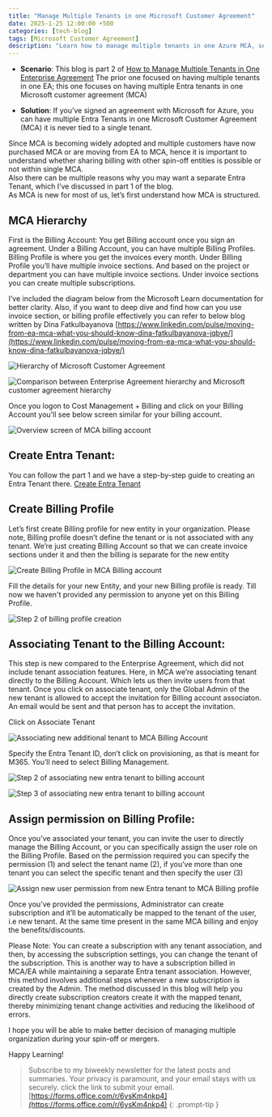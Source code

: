 ```yaml
---
title: "Manage Multiple Tenants in one Microsoft Customer Agreement"
date: 2025-1-25 12:00:00 +500
categories: [tech-blog]
tags: [Microsoft Customer Agreement]
description: "Learn how to manage multiple tenants in one Azure MCA, set billing profiles, and have multiple companies in single Microsoft customer agreement."
---
```


* **Scenario**: This blog is part 2 of [How to Manage Multiple Tenants in One Enterprise Agreement](https://www.azuredoctor.com/posts/multiple-tenants-one-enterprise-agreement/) The prior one focused on having multiple tenants in one EA; this one focuses on having multiple Entra tenants in one Microsoft customer agreement (MCA)

* **Solution**: If you’ve signed an agreement with Microsoft for Azure, you can have multiple Entra Tenants in one Microsoft Customer Agreement (MCA) it is never tied to a single tenant.

Since MCA is becoming widely adopted and multiple customers have now purchased MCA or are moving from EA to MCA, hence it is important to understand whether sharing billing with other spin-off entities is possible or not within single MCA.\
Also there can be multiple reasons why you may want a separate Entra Tenant, which I’ve discussed in part 1 of the blog.\
As MCA is new for most of us, let’s first understand how MCA is structured.

## MCA Hierarchy

First is the Billing Account: You get Billing account once you sign an agreement. Under a Billing Account, you can have multiple Billing Profiles. Billing Profile is where you get the invoices every month. Under Billing Profile you’ll have multiple invoice sections.
And based on the project or department you can have multiple invoice sections. Under invoice sections you can create multiple subscriptions.

I’ve included the diagram below from the Microsoft Learn documentation for better clarity.
Also, if you want to deep dive and find how can you use invoice section, or billing profile effectively you can refer to below blog written by Dina Fatkulbayanova
[https://www.linkedin.com/pulse/moving-from-ea-mca-what-you-should-know-dina-fatkulbayanova-jqbye/](https://www.linkedin.com/pulse/moving-from-ea-mca-what-you-should-know-dina-fatkulbayanova-jqbye/)

![Hierarchy of Microsoft Customer Agreement](https://raw.githubusercontent.com/qureshiaquib/qureshiaquib.github.io/main/assets/25012025/mca-hierarchy.jpg)

![Comparison between Enterprise Agreement hierarchy and Microsoft customer agreement hierarchy](https://raw.githubusercontent.com/qureshiaquib/qureshiaquib.github.io/main/assets/25012025/mca-hierarchy-comparison-to-ea.jpg)


Once you logon to Cost Management + Billing and click on your Billing Account you'll see below screen similar for your billing account.

![Overview screen of MCA billing account](https://raw.githubusercontent.com/qureshiaquib/qureshiaquib.github.io/main/assets/25012025/billing-account-info.jpg)


## Create Entra Tenant:
You can follow the part 1 and we have a step-by-step guide to creating an Entra Tenant there.
[Create Entra Tenant](https://www.azuredoctor.com/posts/multiple-tenants-one-enterprise-agreement/#create-entra-tenant)

## Create Billing Profile
Let’s first create Billing profile for new entity in your organization.
Please note, Billing profile doesn’t define the tenant or is not associated with any tenant. We’re just creating Billing Account so that we can create invoice sections under it and then the billing is separate for the new entity

![Create Billing Profile in MCA Billing account](https://raw.githubusercontent.com/qureshiaquib/qureshiaquib.github.io/main/assets/25012025/Billing-profile-creation-step1.jpg)

Fill the details for your new Entity, and your new Billing profile is ready. Till now we haven't provided any permission to anyone yet on this Billing Profile.

![Step 2 of billing profile creation](https://raw.githubusercontent.com/qureshiaquib/qureshiaquib.github.io/main/assets/25012025/Billing-profile-creation-step2.jpg)

## Associating Tenant to the Billing Account:

This step is new compared to the Enterprise Agreement, which did not include tenant association features. Here, in MCA we’re associating tenant directly to the Billing Account. Which lets us then invite users from that tenant. Once you click on associate tenant, only the Global Admin of the new tenant is allowed to accept the invitation for Billing account associaton. An email would be sent and that person has to accept the invitation.

Click on Associate Tenant

![Associating new additional tenant to MCA Billing Account](https://raw.githubusercontent.com/qureshiaquib/qureshiaquib.github.io/main/assets/25012025/billing-accociate-tenant.jpg)

Specify the Entra Tenant ID, don’t click on provisioning, as that is meant for M365. You’ll need to select Billing Management.

![Step 2 of associating new entra tenant to billing account](https://raw.githubusercontent.com/qureshiaquib/qureshiaquib.github.io/main/assets/25012025/billing-accociate-tenant-step2.jpg)

![Step 3 of associating new entra tenant to billing account](https://raw.githubusercontent.com/qureshiaquib/qureshiaquib.github.io/main/assets/25012025/billing-accociate-tenant-step3.jpg)

## Assign permission on Billing Profile:
Once you’ve associated your tenant, you can invite the user to directly manage the Billing Account, or you can specifically assign the user role on the Billing Profile.
Based on the permission required you can specify the permission (1) and select the tenant name (2), if you’ve more than one tenant you can select the specific tenant and then specify the user (3)

![Assign new user permission from new Entra tenant to MCA Billing profile](https://raw.githubusercontent.com/qureshiaquib/qureshiaquib.github.io/main/assets/25012025/assign-permission-on-billing-profile.jpg)

Once you’ve provided the permissions, Administrator can create subscription and it’ll be automatically be mapped to the tenant of the user, i.e new tenant. At the same time present in the same MCA billing and enjoy the benefits/discounts.

Please Note:
You can create a subscription with any tenant association, and then, by accessing the subscription settings, you can change the tenant of the subscription. This is another way to have a subscription billed in MCA/EA while maintaining a separate Entra tenant association. However, this method involves additional steps whenever a new subscription is created by the Admin. The method discussed in this blog will help you directly create subscription creators create it with the mapped tenant, thereby minimizing tenant change activities and reducing the likelihood of errors.

I hope you will be able to make better decision of managing multiple organization during your spin-off or mergers.

Happy Learning!

>Subscribe to my biweekly newsletter for the latest posts and summaries. Your privacy is paramount, and your email stays with us securely.
click the link to submit your email.
[https://forms.office.com/r/6ysKm4nkp4](https://forms.office.com/r/6ysKm4nkp4)
{: .prompt-tip }
